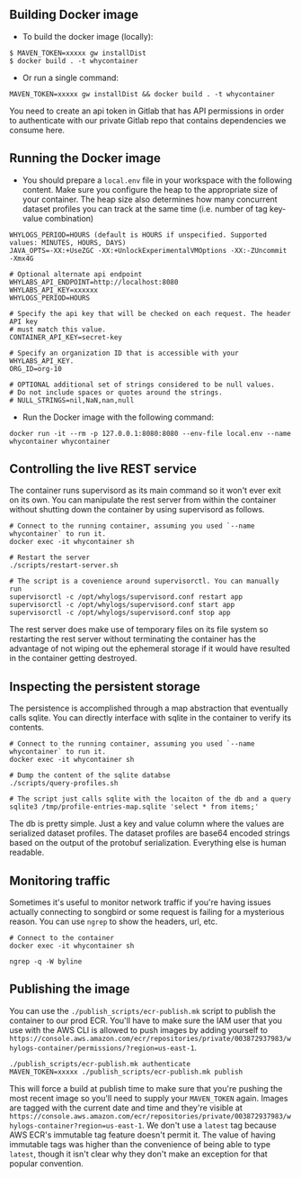 ## Building Docker image
* To build the docker image (locally):

```
$ MAVEN_TOKEN=xxxxx gw installDist
$ docker build . -t whycontainer
```

* Or run a single command:
```
MAVEN_TOKEN=xxxxx gw installDist && docker build . -t whycontainer
```

You need to create an api token in Gitlab that has API permissions in order to authenticate with our private Gitlab
repo that contains dependencies we consume here.

## Running the Docker image

* You should prepare a `local.env` file in your workspace with the following content. Make sure you configure
the heap to the appropriate size of your container. The heap size also determines how many concurrent dataset profiles
you can track at the same time (i.e. number of tag key-value combination)

```
WHYLOGS_PERIOD=HOURS (default is HOURS if unspecified. Supported values: MINUTES, HOURS, DAYS)
JAVA_OPTS=-XX:+UseZGC -XX:+UnlockExperimentalVMOptions -XX:-ZUncommit -Xmx4G

# Optional alternate api endpoint
WHYLABS_API_ENDPOINT=http://localhost:8080
WHYLABS_API_KEY=xxxxxx
WHYLOGS_PERIOD=HOURS

# Specify the api key that will be checked on each request. The header API key
# must match this value.
CONTAINER_API_KEY=secret-key

# Specify an organization ID that is accessible with your WHYLABS_API_KEY.
ORG_ID=org-10

# OPTIONAL additional set of strings considered to be null values.
# Do not include spaces or quotes around the strings.
# NULL_STRINGS=nil,NaN,nan,null
```

* Run the Docker image with the following command:

```
docker run -it --rm -p 127.0.0.1:8080:8080 --env-file local.env --name whycontainer whycontainer
```

## Controlling the live REST service

The container runs supervisord as its main command so it won't ever exit on its
own. You can manipulate the rest server from within the container without
shutting down the container by using supervisord as follows.

```
# Connect to the running container, assuming you used `--name whycontainer` to run it.
docker exec -it whycontainer sh

# Restart the server
./scripts/restart-server.sh

# The script is a covenience around supervisorctl. You can manually run
supervisorctl -c /opt/whylogs/supervisord.conf restart app
supervisorctl -c /opt/whylogs/supervisord.conf start app
supervisorctl -c /opt/whylogs/supervisord.conf stop app
```

The rest server does make use of temporary files on its file system so restarting
the rest server without terminating the container has the advantage of not
wiping out the ephemeral storage if it would have resulted in the container
getting destroyed.

## Inspecting the persistent storage

The persistence is accomplished through a map abstraction that eventually calls
sqlite. You can directly interface with sqlite in the container to verify its
contents.

```
# Connect to the running container, assuming you used `--name whycontainer` to run it.
docker exec -it whycontainer sh

# Dump the content of the sqlite databse
./scripts/query-profiles.sh

# The script just calls sqlite with the locaiton of the db and a query
sqlite3 /tmp/profile-entries-map.sqlite 'select * from items;'
```

The db is pretty simple. Just a key and value column where the values are
serialized dataset profiles. The dataset profiles are base64 encoded strings
based on the output of the protobuf serialization. Everything else is human
readable.


## Monitoring traffic

Sometimes it's useful to monitor network traffic if you're having issues
actually connecting to songbird or some request is failing for a mysterious
reason. You can use `ngrep` to show the headers, url, etc.

```
# Connect to the container
docker exec -it whycontainer sh

ngrep -q -W byline
```

## Publishing the image

You can use the `./publish_scripts/ecr-publish.mk` script to publish the
container to our prod ECR. You'll have to make sure the IAM user that you use
with the AWS CLI is allowed to push images by adding yourself to
`https://console.aws.amazon.com/ecr/repositories/private/003872937983/whylogs-container/permissions/?region=us-east-1`.

```
./publish_scripts/ecr-publish.mk authenticate
MAVEN_TOKEN=xxxxx ./publish_scripts/ecr-publish.mk publish
```

This will force a build at publish time to make sure that you're pushing the
most recent image so you'll need to supply your `MAVEN_TOKEN` again. Images are
tagged with the current date and time and they're visible at
`https://console.aws.amazon.com/ecr/repositories/private/003872937983/whylogs-container?region=us-east-1`.
We don't use a `latest` tag because AWS ECR's immutable tag feature doesn't
permit it. The value of having immutable tags was higher than the convenience of
being able to type `latest`, though it isn't clear why they don't make an
exception for that popular convention.
